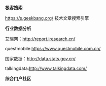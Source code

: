 **极客搜索**

https://s.geekbang.org/ 技术文章搜索引擎



**行业数据分析**

艾瑞网：http://report.iresearch.cn/

questmobile:https://www.questmobile.com.cn/

国家数据：http://data.stats.gov.cn/

talkingdata:http://www.talkingdata.com/



**综合门户社区**